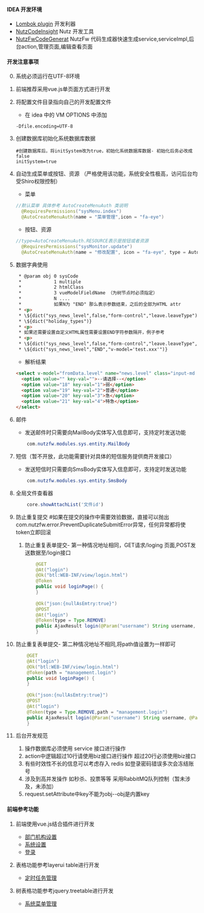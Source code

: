 #### IDEA 开发环境
* [Lombok plugin](https://github.com/mplushnikov/lombok-intellij-plugin) 开发利器
* [NutzCodeInsight](https://github.com/threefish/NutzCodeInsight)   Nutz 开发工具
* [NutzFwCodeGenerat](https://github.com/threefish/NutzFwCodeGenerat)  NutzFw 代码生成器快速生成service,serviceImpl,后台action,管理页面,编辑查看页面


#### 开发注意事项

0. 系统必须运行在UTF-8环境
1. 前端推荐采用vue.js单页面方式进行开发
2. 将配置文件目录指向自己的开发配置文件
    - 在 idea 中的 VM OPTIONS 中添加  
    ```properties
    -Dfile.encoding=UTF-8
    ```
3. 创建数据库初始化系统数据库数据
    ```properties
    #创建数据库后，将initSystem改为true，初始化系统数据库数据- 初始化后务必改成false
    initSystem=true
    ```
4. 自动生成菜单或按钮、资源 （严格使用该功能，系统安全性极高，访问后台均受Shiro权限控制）
    - 菜单
    ```java
    //默认菜单 具体参考 AutoCreateMenuAuth 类说明
      @RequiresPermissions("sysMenu.index")
      @AutoCreateMenuAuth(name = "菜单管理",icon = "fa-eye")
    ```
   - 按钮、资源 
    ```java
    //type=AutoCreateMenuAuth.RESOURCE表示是按钮或者资源
      @RequiresPermissions("sysMonitor.update")
      @AutoCreateMenuAuth(name = "修改配置", icon = "fa-eye", type = AutoCreateMenuAuth.RESOURCE, parentPermission = "sysMonitor.index")
    ```

5. 数据字典使用
    ```html
     * @param obj 0 sysCode
     *            1 multiple
     *            2 htmlClass
     *            3 vueModelFieldName （为树节点时必须指定）
     *            N ....
     *            如果N为 "END" 那么表示参数结束，之后的全部为HTML attr
     * <p>
     * \${dict("sys_news_level",false,"form-control","leave.leaveType")}
     * \${dict("holiday_types")}
     * <p>
     * 如果还需要设置自定义HTML属性需要设置END字符参数隔开，例子参考
     * <p>
     * \${dict("sys_news_level",false,"form-control","leave.leaveType","END","v-model='test.xxx'")}
     * \${dict("sys_news_level","END","v-model='test.xxx'")}
 
    ```
   - 解析结果
    ```html
    <select v-model="fromData.level" name="news.level" class="input-md form-control form-control ">
      <option value="" key-val="">--请选择--</option>
      <option value="18" key-val="1">弱</option>
      <option value="19" key-val="2">普通</option>
      <option value="20" key-val="3">急</option>
      <option value="21" key-val="4">特急</option>
    </select>
    ```

6. 邮件
    - 发送邮件时只需要向MailBody实体写入信息即可，支持定时发送功能
    
    ```java
        com.nutzfw.modules.sys.entity.MailBody
    ```

7. 短信（暂不开放，此功能需要针对具体的短信服务提供商开发接口）
    - 发送短信时只需要向SmsBody实体写入信息即可，支持定时发送功能
    
    ```java
        com.nutzfw.modules.sys.entity.SmsBody
    ```
8.  全局文件查看器
    ```javascript
        core.showAttachList('文件id')
    ```
9. 防止重复提交
    #如果在提交的操作中需要效验数据，直接可以抛出com.nutzfw.error.PreventDuplicateSubmitError异常，任何异常都将使token立即回滚
   1. 防止重复表单提交- 第一种情况地址相同，GET请求/loging 页面,POST发送数据至/login接口
        ```java
            @GET
            @At("login")
            @Ok("btl:WEB-INF/view/login.html")
            @Token
            public void loginPage() {
            }
            
            @Ok("json:{nullAsEmtry:true}")
            @POST
            @At("login")
            @Token(type = Type.REMOVE)
            public AjaxResult login(@Param("username") String username, @Param("password") String password) {
            }
        ``` 
  2. 防止重复表单提交- 第二种情况地址不相同,将path值设置为一样即可
   
        ```java
            @GET
            @At("login")
            @Ok("btl:WEB-INF/view/login.html")
            @Token(path = "management.login")
            public void loginPage() {
            }
            
            @Ok("json:{nullAsEmtry:true}")
            @POST
            @At("login")
            @Token(type = Type.REMOVE,path = "management.login")
            public AjaxResult login(@Param("username") String username, @Param("password") String password) {
            }
        ```

10. 后台开发规范
    1. 操作数据库必须使用 service 接口进行操作
    2. action中逻辑超过10行请使用biz接口进行操作 超过20行必须使用biz接口
    3. 有些时效性不长的信息可以考虑存入 redis 如登录密码错误多次会冻结账号
    4. 涉及到高并发操作 如秒杀、投票等等 采用RabbitMQ队列控制（暂未涉及，未添加）
    5. request.setAttribute中key不能为obj--obj是内置key

#### 前端参考功能

1. 前端使用vue.js结合插件进行开发
   * [部门机构设置](http://localhost:8080/sysOrganize/department/index)
   * [系统设置](http://localhost:8080/sysOptions/manager)
   * [登录](http://localhost:8080/management/login)

2. 表格功能参考layerui table进行开发
    * [定时任务管理](http://localhost:8080/jobs/)
    
3. 树表格功能参考jquery.treetable进行开发
    * [系统菜单管理](http://localhost:8080/sysMenu/index)

